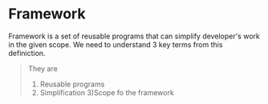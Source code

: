 # Framework
Framework is a set of reusable programs that can simplify developer's work in the given scope.
We need to understand 3 key terms from this definiction.

> They are
> 1) Reusable programs
> 2) Simplification
> 3)Scope fo the framework
  
         


